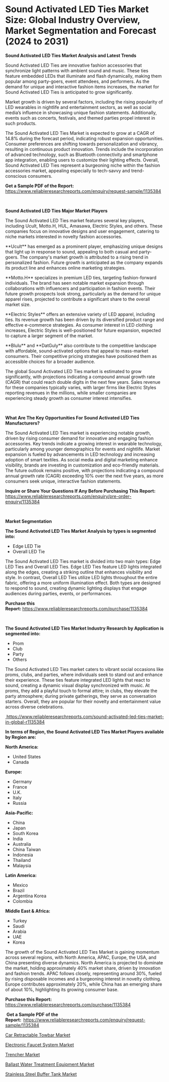 <p><h1>Sound Activated LED Ties Market Size: Global Industry Overview, Market Segmentation and Forecast (2024 to 2031)</h1></p><p><strong>Sound Activated LED Ties Market Analysis and Latest Trends</strong></p>
<p><p>Sound Activated LED Ties are innovative fashion accessories that synchronize light patterns with ambient sound and music. These ties feature embedded LEDs that illuminate and flash dynamically, making them popular among party-goers, event attendees, and performers. As the demand for unique and interactive fashion items increases, the market for Sound Activated LED Ties is anticipated to grow significantly. </p><p>Market growth is driven by several factors, including the rising popularity of LED wearables in nightlife and entertainment sectors, as well as social media’s influence in showcasing unique fashion statements. Additionally, events such as concerts, festivals, and themed parties propel interest in such products. </p><p>The Sound Activated LED Ties Market is expected to grow at a CAGR of 14.8% during the forecast period, indicating robust expansion opportunities. Consumer preferences are shifting towards personalization and vibrancy, resulting in continuous product innovation. Trends include the incorporation of advanced technology, such as Bluetooth connectivity and smartphone app integration, enabling users to customize their lighting effects. Overall, Sound Activated LED Ties represent a burgeoning niche within the fashion accessories market, appealing especially to tech-savvy and trend-conscious consumers.</p></p>
<p><strong>Get a Sample PDF of the Report:&nbsp;</strong> <a href="https://www.reliableresearchreports.com/enquiry/request-sample/1135384?utm_campaign=33&utm_medium=2&utm_source=Github&utm_content=ia&utm_term=20122024&utm_id=sound-activated-led-ties">https://www.reliableresearchreports.com/enquiry/request-sample/1135384</a></p>
<p>&nbsp;</p>
<p><strong>Sound Activated LED Ties Major Market Players</strong></p>
<p><p>The Sound Activated LED Ties market features several key players, including Ucult, Motto.H, HUL, Amasawa, Electric Styles, and others. These companies focus on innovative designs and user engagement, catering to niche markets interested in novelty fashion accessories.</p><p>**Ucult** has emerged as a prominent player, emphasizing unique designs that light up in response to sound, appealing to both casual and party-goers. The company's market growth is attributed to a rising trend in personalized fashion. Future growth is anticipated as the company expands its product line and enhances online marketing strategies.</p><p>**Motto.H** specializes in premium LED ties, targeting fashion-forward individuals. The brand has seen notable market expansion through collaborations with influencers and participation in fashion events. Their future growth prospects look strong, particularly as the demand for unique apparel rises, projected to contribute a significant share to the overall market size.</p><p>**Electric Styles** offers an extensive variety of LED apparel, including ties. Its revenue growth has been driven by its diversified product range and effective e-commerce strategies. As consumer interest in LED clothing increases, Electric Styles is well-positioned for future expansion, expected to capture a larger segment of the market.</p><p>**Blulu** and **DatGuly** also contribute to the competitive landscape with affordable, sound-activated options that appeal to mass-market consumers. Their competitive pricing strategies have positioned them as accessible choices for a broader audience.</p><p>The global Sound Activated LED Ties market is estimated to grow significantly, with projections indicating a compound annual growth rate (CAGR) that could reach double digits in the next few years. Sales revenue for these companies typically varies, with larger firms like Electric Styles reporting revenues in the millions, while smaller companies are experiencing steady growth as consumer interest intensifies.</p></p>
<p>&nbsp;</p>
<p><strong>What Are The Key Opportunities For Sound Activated LED Ties Manufacturers?</strong></p>
<p><p>The Sound Activated LED Ties market is experiencing notable growth, driven by rising consumer demand for innovative and engaging fashion accessories. Key trends indicate a growing interest in wearable technology, particularly among younger demographics for events and nightlife. Market expansion is fueled by advancements in LED technology and increasing adoption of smart textiles. As social media and digital marketing enhance visibility, brands are investing in customization and eco-friendly materials. The future outlook remains positive, with projections indicating a compound annual growth rate (CAGR) exceeding 10% over the next five years, as more consumers seek unique, interactive fashion statements.</p></p>
<p><strong>Inquire or Share Your Questions If Any Before Purchasing This Report:</strong> <a href="https://www.reliableresearchreports.com/enquiry/pre-order-enquiry/1135384?utm_campaign=33&utm_medium=2&utm_source=Github&utm_content=ia&utm_term=20122024&utm_id=sound-activated-led-ties">https://www.reliableresearchreports.com/enquiry/pre-order-enquiry/1135384</a></p>
<p>&nbsp;</p>
<p><strong>Market Segmentation</strong></p>
<p><strong>The Sound Activated LED Ties Market Analysis by types is segmented into:</strong></p>
<p><ul><li>Edge LED Tie</li><li>Overall LED Tie</li></ul></p>
<p><p>The Sound Activated LED Ties market is divided into two main types: Edge LED Ties and Overall LED Ties. Edge LED Ties feature LED lights integrated along the edges, creating a striking outline that enhances visibility and style. In contrast, Overall LED Ties utilize LED lights throughout the entire fabric, offering a more uniform illumination effect. Both types are designed to respond to sound, creating dynamic lighting displays that engage audiences during parties, events, or performances.</p></p>
<p><strong>Purchase this Report:&nbsp;</strong><a href="https://www.reliableresearchreports.com/purchase/1135384?utm_campaign=33&utm_medium=2&utm_source=Github&utm_content=ia&utm_term=20122024&utm_id=sound-activated-led-ties">https://www.reliableresearchreports.com/purchase/1135384</a></p>
<p>&nbsp;</p>
<p><strong>The Sound Activated LED Ties Market Industry Research by Application is segmented into:</strong></p>
<p><ul><li>Prom</li><li>Club</li><li>Party</li><li>Others</li></ul></p>
<p><p>The Sound Activated LED Ties market caters to vibrant social occasions like proms, clubs, and parties, where individuals seek to stand out and enhance their experience. These ties feature integrated LED lights that react to sound, creating a dynamic visual display synchronized with music. At proms, they add a playful touch to formal attire; in clubs, they elevate the party atmosphere; during private gatherings, they serve as conversation starters. Overall, they are popular for their novelty and entertainment value across diverse celebrations.</p></p>
<p><a href="https://www.reliableresearchreports.com/sound-activated-led-ties-market-in-global-r1135384?utm_campaign=33&utm_medium=2&utm_source=Github&utm_content=ia&utm_term=20122024&utm_id=sound-activated-led-ties">&nbsp;https://www.reliableresearchreports.com/sound-activated-led-ties-market-in-global-r1135384</a></p>
<p><strong>In terms of Region, the Sound Activated LED Ties Market Players available by Region are:</strong></p>
<p>
    <p> <strong> North America: </strong>
        <ul>
            <li>United States</li>
            <li>Canada</li>
        </ul>
        </p> 
    <p> <strong> Europe: </strong>
        <ul>
            <li>Germany</li>
            <li>France</li>
            <li>U.K.</li>
            <li>Italy</li>
            <li>Russia</li>
        </ul>
        </p> 
    <p> <strong> Asia-Pacific: </strong>
        <ul>
            <li>China</li>
            <li>Japan</li>
            <li>South Korea</li>
            <li>India</li>
            <li>Australia</li>
            <li>China Taiwan</li>
            <li>Indonesia</li>
            <li>Thailand</li>
            <li>Malaysia</li>
        </ul>
        </p> 
    <p> <strong> Latin America: </strong>
        <ul>
            <li>Mexico</li>
            <li>Brazil</li>
            <li>Argentina Korea</li>
            <li>Colombia</li>
        </ul>
        </p> 
    <p> <strong> Middle East & Africa: </strong>
        <ul>
            <li>Turkey</li>
            <li>Saudi</li>
            <li>Arabia</li>
            <li>UAE</li>
            <li>Korea</li>
        </ul>
    </p>
    </p>
<p><p>The growth of the Sound Activated LED Ties Market is gaining momentum across several regions, with North America, APAC, Europe, the USA, and China presenting diverse dynamics. North America is projected to dominate the market, holding approximately 40% market share, driven by innovation and fashion trends. APAC follows closely, representing around 30%, fueled by rising disposable incomes and a burgeoning interest in novelty clothing. Europe contributes approximately 20%, while China has an emerging share of about 10%, highlighting its growing consumer base.</p></p>
<p><strong>Purchase this Report: </strong><a href="https://www.reliableresearchreports.com/purchase/1135384?utm_campaign=33&utm_medium=2&utm_source=Github&utm_content=ia&utm_term=20122024&utm_id=sound-activated-led-ties">https://www.reliableresearchreports.com/purchase/1135384</a></p>
<p>&nbsp;<strong>Get a Sample PDF of the Report:&nbsp;&nbsp;</strong><a href="https://www.reliableresearchreports.com/enquiry/request-sample/1135384?utm_campaign=33&utm_medium=2&utm_source=Github&utm_content=ia&utm_term=20122024&utm_id=sound-activated-led-ties">https://www.reliableresearchreports.com/enquiry/request-sample/1135384</a></p>
<p><strong></strong></p>
<p><p><a href="https://github.com/lindaopodray/Market-Research-Report-List-1/blob/main/car-retractable-towbar-market.md?utm_campaign=33&utm_medium=2&utm_source=Github&utm_content=ia&utm_term=20122024&utm_id=sound-activated-led-ties">Car Retractable Towbar Market</a></p><p><a href="https://github.com/flnordan65e0/Market-Research-Report-List-1/blob/main/electronic-faucet-system-market.md?utm_campaign=33&utm_medium=2&utm_source=Github&utm_content=ia&utm_term=20122024&utm_id=sound-activated-led-ties">Electronic Faucet System Market</a></p><p><a href="https://www.linkedin.com/pulse/decoding-trencher-market-signals-growth-algorithms-2024-2031-dmq2e?utm_campaign=33&utm_medium=2&utm_source=Github&utm_content=ia&utm_term=20122024&utm_id=sound-activated-led-ties">Trencher Market</a></p><p><a href="https://www.linkedin.com/pulse/investing-ballast-water-treatment-equipment-market-trends-leading-tejqe?utm_campaign=33&utm_medium=2&utm_source=Github&utm_content=ia&utm_term=20122024&utm_id=sound-activated-led-ties">Ballast Water Treatment Equipment Market</a></p><p><a href="https://www.linkedin.com/pulse/stainless-steel-buffer-tank-market-analysis-forecast-131-cagr-detailed-b6ede?utm_campaign=33&utm_medium=2&utm_source=Github&utm_content=ia&utm_term=20122024&utm_id=sound-activated-led-ties">Stainless Steel Buffer Tank Market</a></p></p>
